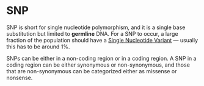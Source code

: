 # SNP

SNP is short for single nucleotide polymorphism, and it is a single base substitution but limited to **germline** DNA. For a SNP to occur, a large fraction of the population should have a [Single Nucleotide Variant](Single%20Nucleotide%20Variant.md) — usually this has to be around 1%.

SNPs can be either in a non-coding region or in a coding region. A SNP in a coding region can be either synonymous or non-synonymous, and those that are non-synonymous can be categorized either as missense or nonsense.